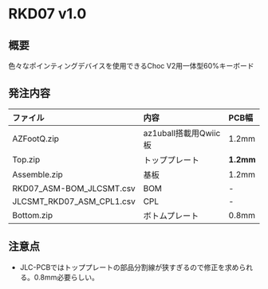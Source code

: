 # RKD07 v1.0

## 概要

色々なポインティングデバイスを使用できるChoc V2用一体型60%キーボード

## 発注内容

ファイル|内容|PCB幅
:--|:--|:--
AZFootQ.zip|az1uball搭載用Qwiic板|1.2mm
Top.zip|トッププレート|**1.2mm**
Assemble.zip|基板|1.2mm
RKD07_ASM-BOM_JLCSMT.csv|BOM|-
JLCSMT_RKD07_ASM_CPL1.csv|CPL|-
Bottom.zip|ボトムプレート|0.8mm

## 注意点

* JLC-PCBではトッププレートの部品分割線が狭すぎるので修正を求められる。0.8mm必要らしい。
